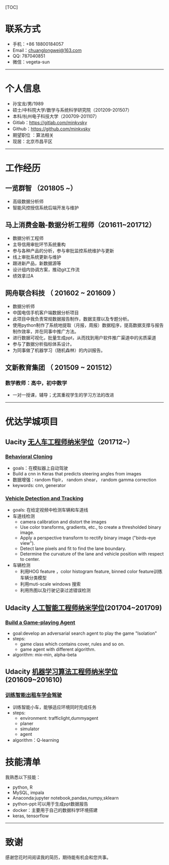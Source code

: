 [TOC]

# 联系方式

- 手机：+86 18800184057
- Email：chuanglongwei@163.com
- QQ: 787040851
- 微信：vegeta-sun

---

# 个人信息

 - 孙宝龙/男/1989
 - 硕士/中科院大学/数学与系统科学研究院（201209-201507）
 - 本科/杭州电子科技大学（200709-201107）
 - Gitlab：https://gitlab.com/minkvsky
 - Github：https://github.com/minkvsky
 - 期望职位 ：算法相关
 - 现居：北京市昌平区

---

# 工作经历

## 一览群智 （201805 ~）

- 高级数据分析师
- 智能风控授信系统后端开发与维护

## 马上消费金融-数据分析工程师（201611~201712）

-  数据分析工程师
-  主导信用审批环节系统重构
-  参与各种产品的分析，参与审批监控系统维护与更新
-  线上审批系统更新与维护
-  跟进新产品，新数据源等
-  设计组内协调方案，推动git工作流
-  绩效拿过A

## 网舟联合科技 （ 201602 ~ 201609 ）

- 数据分析师
- 中国电信手机客户端数据分析项目
- 此项目中我负责常规数据报告制作，数据支撑以及专题分析。
- 使用python制作了系统地提取（月报，周报）数据程序，提高数据支撑与报告制作效率，并在同事中推广方法。
- 进行数据可视化，批量生成ppt，从而找到用户软件推广渠道中的劣质渠道
- 参与了数据分析指标体系设计。
- 为同事做了机器学习（随机森林）的内训报告。

## 文新教育集团 （ 201509 ~ 201512）

### 数学教师：高中，初中数学
- 一对一授课，辅导；尤其重视学生的学习方法的改进

---

# 优达学城项目

## Uacity [无人车工程师纳米学位](https://gitlab.com/CARND-PROJECTS)（201712~）

### [Behavioral Cloning](https://gitlab.com/CARND-PROJECTS/CarND-Behavioral-Cloning-P3)

- goals：在模拟器上自动驾驶
- Build a cnn in Keras that predicts steering angles from images
- 数据增强：random fliplr， random shear， random gamma correction
- keywords: cnn, generator

### [Vehicle Detection and Tracking](https://gitlab.com/CARND-PROJECTS/CarND-Vehicle-Detection)


- goals: 在给定视频中检测车辆和车道线
- 车道线检测
    - camera calibration and distort the images
    - Use color transforms, gradients, etc., to create a thresholded binary image.
    - Apply a perspective transform to rectify binary image ("birds-eye view").
    - Detect lane pixels and fit to find the lane boundary.
    - Determine the curvature of the lane and vehicle position with respect to center.
- 车辆检测
    - 利用HOG feature ，color histogram feature, binned color feature训练车辆分类模型
    - 利用muti-scale windows 搜索
    - 利用热图以及行驶记录过滤错误检测

## Udacity [人工智能工程师纳米学位](https://gitlab.com/AIND-PROJECTS)(201704~201709)



### [Build a Game-playing Agent](https://github.com/minkvsky/AIND-Isolation)


- goal:develop an adversarial search agent to play the game "Isolation"
- steps:
    - game class which contains cover, rules and so on.
    - game agent with different algorithm.
- algorithm: mix-min, alpha-beta

## Udacity [机器学习算法工程师纳米学位](https://gitlab.com/MLND-PROJECTS)(201609~201610)


### [训练智能出租车学会驾驶](https://gitlab.com/MLND-PROJECTS/smartcab)
- 训练智能小车，能够适应环境同时完成任务
- steps:
  - environment: trafficlight,dummyagent
  - planer
  - simulator
  - agent
- algorithm：Q-learning


# 技能清单
我熟悉以下技能：
- python, R
- MySQL, impala
- Anaconda:jupyter notebook,pandas,numpy,sklearn
- python-ppt:可以用于生成ppt数据报告
- docker：主要用于自己的数据科学环境搭建
- keras, tensorflow

---

# 致谢
感谢您花时间阅读我的简历，期待能有机会和您共事。
